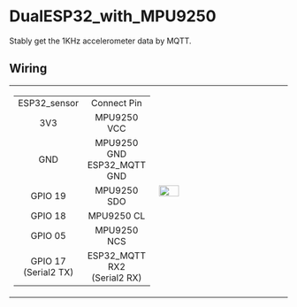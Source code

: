 # DualESP32_with_MPU9250

Stably get the 1KHz accelerometer data by MQTT.

## Wiring 

<table>
    <tr>
        <td width="50%">
            <table>
                <tr>
                    <td align="center">ESP32_sensor</td>
                    <td align="center">Connect Pin</td>
                </tr>
                <tr>
                    <td align="center">3V3</td>
                    <td align="center">MPU9250 VCC</td>
                </tr>
                <tr>
                    <td align="center">GND</td>
                    <td align="center">MPU9250 GND<br> ESP32_MQTT GND</td>
                </tr>
                <tr>
                    <td align="center">GPIO 19</td>
                    <td align="center">MPU9250 SDO</td>
                </tr>
                <tr>
                    <td align="center">GPIO 18</td>
                    <td align="center">MPU9250 CL</td>
                </tr>
                <tr>
                    <td align="center">GPIO 05</td>
                    <td align="center">MPU9250 NCS</td>
                </tr>
                <tr>
                    <td align="center">GPIO 17<br> (Serial2 TX)</td>
                    <td align="center">ESP32_MQTT RX2<br> (Serial2 RX)</td>
                </tr>
            </table>
        </td>
        <td width="50%" height="100%">
            <img src="https://github.com/boy07132004/DualESP32_with_MPU9250/blob/main/Wiring.png" height="40%">
        </td>
    </tr>
</table>

